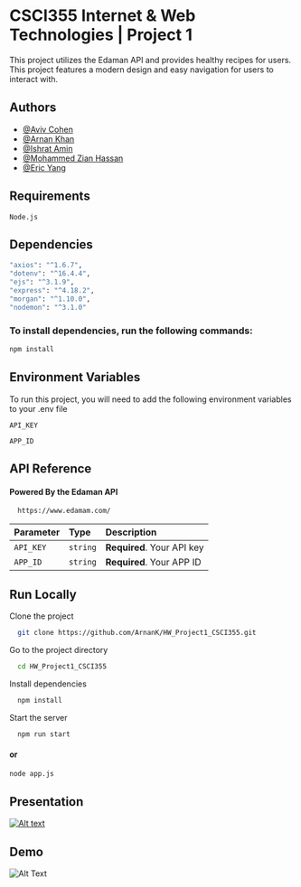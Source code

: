 
# CSCI355 Internet & Web Technologies | Project 1

This project utilizes the Edaman API and provides healthy recipes for users. This project features a modern design and easy navigation for users to interact with.

## Authors

- [@Aviv Cohen](https://github.com/acohen31)
- [@Arnan Khan](https://github.com/ArnanK)
- [@Ishrat Amin](https://github.com/Ishrat24)
- [@Mohammed Zian Hassan](https://github.com/sugarcane1001)
- [@Eric Yang](https://github.com/BenevolentBurger)


## Requirements
```
Node.js
```
## Dependencies



```bash
"axios": "^1.6.7",
"dotenv": "^16.4.4",
"ejs": "^3.1.9",
"express": "^4.18.2",
"morgan": "^1.10.0",
"nodemon": "^3.1.0"
```


### To install dependencies, run the following commands:
```bash
npm install
```
## Environment Variables

To run this project, you will need to add the following environment variables to your .env file

`API_KEY`

`APP_ID`


## API Reference

#### Powered By the Edaman API

```http
  https://www.edamam.com/
```

| Parameter | Type     | Description                |
| :-------- | :------- | :------------------------- |
| `API_KEY` | `string` | **Required**. Your API key |
| `APP_ID` | `string` | **Required**. Your APP ID |




## Run Locally

Clone the project

```bash
  git clone https://github.com/ArnanK/HW_Project1_CSCI355.git
```

Go to the project directory

```bash
  cd HW_Project1_CSCI355
```

Install dependencies

```bash
  npm install
```

Start the server

```bash
  npm run start
```
#### or 
 ```bash
 node app.js
 ```

## Presentation
[![Alt text](https://img.youtube.com/vi/RiFypMZmti0/0.jpg)](https://www.youtube.com/watch?v=RiFypMZmti0)


## Demo

![Alt Text](https://media.giphy.com/media/v1.Y2lkPTc5MGI3NjExbmg2djZ1cjJod2xvdTI0NzM4N3p3c2dvaWxwbGpxYjlwbnI4cmMxdiZlcD12MV9pbnRlcm5hbF9naWZfYnlfaWQmY3Q9Zw/o6Bo8F03SQe65iuJ2D/giphy.gif)
